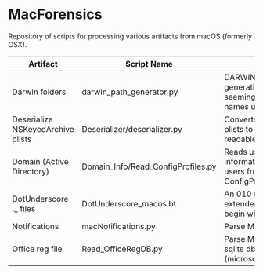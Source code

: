 # MacForensics

Repository of scripts for processing various artifacts from macOS (formerly OSX).

Artifact | Script Name | Description
-------- | ----------- | ------------
Darwin folders | darwin_path_generator.py | DARWIN_USER_ folders name generation algorithm (those seemingly random folder names under /var/folders/)
Deserialize NSKeyedArchive plists | Deserializer/deserializer.py | Converts NSKeyedArchive plists to normal (human-readable) plists
Domain (Active Directory) | Domain_Info/Read_ConfigProfiles.py | Reads user profile information for AD domain users from the ConfigProfiles.binary file
DotUnderscore ._ files| DotUnderscore_macos.bt | An 010 template for parsing extended attribute files that begin with ._
Notifications | macNotifications.py | Parse Mac Notifications db
Office reg file | Read_OfficeRegDB.py | Parse MS Office created sqlite db (microsoftRegistrationDB.reg)
